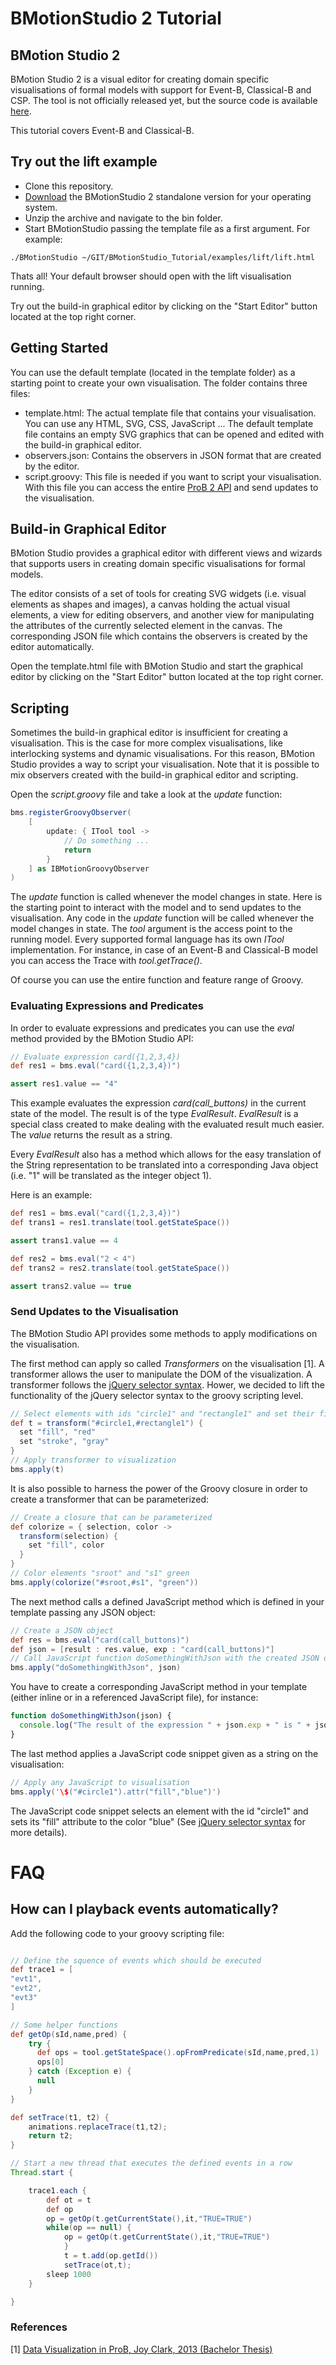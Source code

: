 # BMotionStudio 2 Tutorial

## BMotion Studio 2

BMotion Studio 2 is a visual editor for creating domain specific visualisations of formal models with support for Event-B, Classical-B and CSP. The tool is not officially released yet, but the source code is available [here](https://github.com/bendisposto/prob2).

This tutorial covers Event-B and Classical-B.

## Try out the lift example

* Clone this repository.
* [Download](http://www.stups.hhu.de/bmotionstudio/index.php/Downloads) the BMotionStudio 2 standalone version for your operating system.
* Unzip the archive and navigate to the bin folder.
* Start BMotionStudio passing the template file as a first argument. For example:

```
./BMotionStudio ~/GIT/BMotionStudio_Tutorial/examples/lift/lift.html
```

Thats all! Your default browser should open with the lift visualisation running.

Try out the build-in graphical editor by clicking on the "Start Editor" button located at the top right corner.

## Getting Started

You can use the default template (located in the template folder) as a starting point to create your own visualisation. The folder contains three files:

* template.html: The actual template file that contains your visualisation. You can use any HTML, SVG, CSS, JavaScript ... The default template file contains an empty SVG graphics that can be opened and edited with the build-in graphical editor.
* observers.json: Contains the observers in JSON format that are created by the editor.
* script.groovy: This file is needed if you want to script your visualisation. With this file you can access the entire [ProB 2 API](http://nightly.cobra.cs.uni-duesseldorf.de/prob2/developer-documentation/prob-devel.pdf) and send updates to the visualisation.

## Build-in Graphical Editor

BMotion Studio provides a graphical editor with different views and wizards that supports users in creating domain specific visualisations for formal models. 

The editor consists of a set of tools for creating SVG widgets (i.e. visual elements as shapes and images), a canvas holding the actual visual elements, a view for editing observers, and another view for manipulating the attributes of the currently selected element in the canvas. The corresponding JSON file which contains the observers is created by the editor automatically.

Open the template.html file with BMotion Studio and start the graphical editor by clicking on the "Start Editor" button located at the top right corner.

## Scripting

Sometimes the build-in graphical editor is insufficient for creating a visualisation. This is the case for more complex visualisations, like interlocking systems and dynamic visualisations. For this reason, BMotion Studio provides a way to script your visualisation. Note that it is possible to mix observers created with the build-in graphical editor and scripting.

Open the _script.groovy_ file and take a look at the _update_ function:

```groovy
bms.registerGroovyObserver(
	[
		update: { ITool tool ->
			// Do something ...
			return
		}
	] as IBMotionGroovyObserver
)
```

The _update_ function is called whenever the model changes in state. Here is the starting point to interact with the model and to send updates to the visualisation. Any code in the _update_ function will be called whenever the model changes in state. The _tool_ argument is the access point to the running model. Every supported formal language has its own _ITool_ implementation. For instance, in case of an Event-B and Classical-B model you can access the Trace with _tool.getTrace()_.

Of course you can use the entire function and feature range of Groovy.

### Evaluating Expressions and Predicates

In order to evaluate expressions and predicates you can use the _eval_ method provided by the BMotion Studio API:
```groovy
// Evaluate expression card({1,2,3,4})
def res1 = bms.eval("card({1,2,3,4})")

assert res1.value == "4"
```
This example evaluates the expression _card(call_buttons)_ in the current state of the model. The result is of the type _EvalResult_. _EvalResult_ is a special class created to make dealing with the evaluated result much easier. The _value_ returns the result as a string.

Every _EvalResult_ also has a method which allows for the easy translation of the String representation to be translated into a corresponding Java object (i.e. "1" will be translated as the integer object 1).

Here is an example:

```groovy
def res1 = bms.eval("card({1,2,3,4})")
def trans1 = res1.translate(tool.getStateSpace())

assert trans1.value == 4

def res2 = bms.eval("2 < 4")
def trans2 = res2.translate(tool.getStateSpace())

assert trans2.value == true
```

### Send Updates to the Visualisation

The BMotion Studio API provides some methods to apply modifications on the visualisation. 

The first method can apply so called _Transformers_ on the visualisation [1]. A transformer allows the user to manipulate the DOM of the visualization. A transformer follows the [jQuery selector syntax](http://api.jquery.com/category/selectors). Hower, we decided to lift the functionality of the jQuery selector syntax to the groovy scripting level.

```groovy
// Select elements with ids "circle1" and "rectangle1" and set their fill and stroke attributes
def t = transform("#circle1,#rectangle1") {
  set "fill", "red"
  set "stroke", "gray"
}
// Apply transformer to visualization
bms.apply(t)
```

It is also possible to harness the power of the Groovy closure in order to create a transformer that can be parameterized:

```groovy
// Create a closure that can be parameterized
def colorize = { selection, color ->
  transform(selection) {
    set "fill", color
  }
}
// Color elements "sroot" and "s1" green
bms.apply(colorize("#sroot,#s1", "green"))
```

The next method calls a defined JavaScript method which is defined in your template passing any JSON object:

```groovy
// Create a JSON object
def res = bms.eval("card(call_buttons)")
def json = [result : res.value, exp : "card(call_buttons)"]
// Call JavaScript function doSomethingWithJson with the created JSON object
bms.apply("doSomethingWithJson", json)
```

You have to create a corresponding JavaScript method in your template (either inline or in a referenced JavaScript file), for instance:

```javascript
function doSomethingWithJson(json) {
  console.log("The result of the expression " + json.exp + " is " + json.result)
}
```

The last method applies a JavaScript code snippet given as a string on the visualisation:

```groovy
// Apply any JavaScript to visualisation
bms.apply('\$("#circle1").attr("fill","blue")')
```
The JavaScript code snippet selects an element with the id "circle1" and sets its "fill" attribute to the color "blue" (See [jQuery selector syntax](http://api.jquery.com/category/selectors) for more details).

# FAQ

## How can I playback events automatically?

Add the following code to your groovy scripting file:

```groovy

// Define the squence of events which should be executed
def trace1 = [
"evt1",
"evt2",
"evt3"
]

// Some helper functions
def getOp(sId,name,pred) {
	try {
	  def ops = tool.getStateSpace().opFromPredicate(sId,name,pred,1)
	  ops[0]
	} catch (Exception e) {
	  null
	}
}

def setTrace(t1, t2) {
	animations.replaceTrace(t1,t2);
	return t2;
}

// Start a new thread that executes the defined events in a row
Thread.start {

	trace1.each {
		def ot = t
		def op
		op = getOp(t.getCurrentState(),it,"TRUE=TRUE")
		while(op == null) {
			op = getOp(t.getCurrentState(),it,"TRUE=TRUE")
    		}
      		t = t.add(op.getId())
      		setTrace(ot,t);
		sleep 1000
	}

}
```

### References
[1] [Data Visualization in ProB, Joy Clark, 2013 (Bachelor Thesis)](http://www.stups.hhu.de/w/Data_Visualization_in_ProB)

